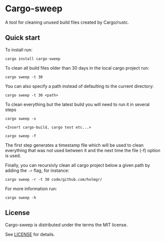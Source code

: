 # Cargo-sweep

A tool for cleaning unused build files created by Cargo/rustc.

## Quick start

To install run:

```
cargo install cargo-sweep
```

To clean all build files older than 30 days in the local cargo project run:

```
cargo sweep -t 30
```

You can also specify a path instead of defaulting to the current directory:

```
cargo sweep -t 30 <path>
```

To clean everything but the latest build you will need to run it in several steps
```
cargo sweep -s

<Insert cargo-build, cargo test etc...>

cargo sweep -f
```
The first step generates a timestamp file which will be used to clean everything that was not used between it and the next time the file (-f) option is used.

Finally, you can recursivly clean all cargo project below a given path by adding the `-r` flag, for instance:

```
cargo sweep -r -t 30 code/github.com/holmgr/
```

For more information run:

```
cargo sweep -h
```

## License

Cargo-sweep is distributed under the terms the MIT license.

See [LICENSE](LICENSE) for details.
